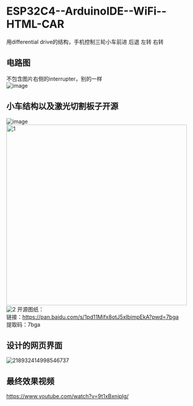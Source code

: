 # ESP32C4--ArduinoIDE--WiFi--HTML-CAR
用differential drive的结构，手机控制三轮小车前进 后退 左转 右转  

## 电路图  
不包含图片右侧的interrupter，别的一样  
![image](https://github.com/wenxiwei00/ESP32C4--ArduinoIDE--WiFi--HTML-CAR/assets/114196821/c1832a50-46cc-43e0-a34c-a6bd441b7704)

## 小车结构以及激光切割板子开源
![image](https://github.com/wenxiwei00/ESP32C4--ArduinoIDE--WiFi--HTML-CAR/assets/114196821/58bc3eb9-1518-4795-b9d6-134c8f151f8a)  
<img width="474" alt="1" src="https://github.com/wenxiwei00/ESP32C4--ArduinoIDE--WiFi--HTML-CAR/assets/114196821/d372541a-1d5a-4c95-9e5d-0f4954f7b20e">  
![2](https://github.com/wenxiwei00/ESP32C4--ArduinoIDE--WiFi--HTML-CAR/assets/114196821/4c0a8195-38f3-4bef-9ecf-32ebe98fd6de)
开源图纸：  
链接：https://pan.baidu.com/s/1pd11Mifx8otJ5xlbimpEkA?pwd=7bga   
提取码：7bga

## 设计的网页界面  
![218932414998546737](https://github.com/wenxiwei00/ESP32C4--ArduinoIDE--WiFi--HTML-CAR/assets/114196821/89571976-b81b-4edb-b8e9-241ddf10c0cf)

## 最终效果视频  
https://www.youtube.com/watch?v=9t1xBxnjplg/



